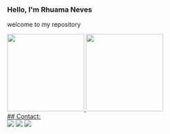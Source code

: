 ### Hello, I'm Rhuama Neves
welcome to my repository
<div>
  <a href="https://github.com/Rhuama">
  <img loading="lazy" height="180em" src="https://github-readme-stats.vercel.app/api/top-langs/?username=Rhuama&layout=compact&langs_count=7&theme=dracula"/>
  <img loading="lazy" height="180em" src="https://github-readme-stats.vercel.app/api?username=Rhuama&show_icons=true&theme=dracula&include_all_commits=true&count_private=true"/>
</div>
## Contact:

<div>
  <a href="https://www.instagram.com/rhuamaneves/" target="_blank"><img loading="lazy" src="https://img.shields.io/badge/-Instagram-%23E4405F?style=for-the-badge&logo=instagram&logoColor=white" target="_blank"></a>
  <a href = "mailto:rhuama.git@gmail.com"><img loading="lazy" src="https://img.shields.io/badge/Gmail-D14836?style=for-the-badge&logo=gmail&logoColor=white" target="_blank"></a>
  <a href="https://www.linkedin.com/in/rhuamaneves/" target="_blank"><img loading="lazy" src="https://img.shields.io/badge/-LinkedIn-%230077B5?style=for-the-badge&logo=linkedin&logoColor=white" target="_blank"></a>
</div>
